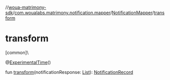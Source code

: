 //[woua-matrimony-sdk](../../../index.md)/[com.woualabs.matrimony.notification.mapper](../index.md)/[NotificationMapper](index.md)/[transform](transform.md)

# transform

[common]\

@[ExperimentalTime](https://kotlinlang.org/api/latest/jvm/stdlib/kotlin.time/-experimental-time/index.html)()

fun [transform](transform.md)(notificationResponse: [List](https://kotlinlang.org/api/latest/jvm/stdlib/kotlin.collections/-list/index.html)<NotificationResponse>): [NotificationRecord](../-notification-record/index.md)
